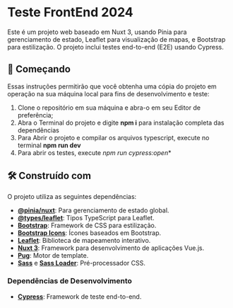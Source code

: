 # Teste FrontEnd 2024

Este é um projeto web baseado em Nuxt 3, usando Pinia para gerenciamento de estado, Leaflet para visualização de mapas, e Bootstrap para estilização. O projeto inclui testes end-to-end (E2E) usando Cypress.

## 🚀 Começando

Essas instruções permitirão que você obtenha uma cópia do projeto em operação na sua máquina local para fins de desenvolvimento e teste:

1. Clone o repositório em sua máquina e abra-o em seu Editor de preferência;
2. Abra o Terminal do projeto e digite     **npm i**      para instalação completa das dependências
3. Para Abrir o projeto e compilar os arquivos typescript, execute no terminal     **npm run dev**
4. Para abrir os testes, execute    *npm run cypress:open**


## 🛠️ Construído com

O projeto utiliza as seguintes dependências:

- **[@pinia/nuxt](https://pinia.vuejs.org/)**: Para gerenciamento de estado global.
- **[@types/leaflet](https://www.npmjs.com/package/@types/leaflet)**: Tipos TypeScript para Leaflet.
- **[Bootstrap](https://getbootstrap.com/)**: Framework de CSS para estilização.
- **[Bootstrap Icons](https://icons.getbootstrap.com/)**: Ícones baseados em Bootstrap.
- **[Leaflet](https://leafletjs.com/)**: Biblioteca de mapeamento interativo.
- **[Nuxt 3](https://nuxt.com/)**: Framework para desenvolvimento de aplicações Vue.js.
- **[Pug](https://pugjs.org/)**: Motor de template.
- **[Sass](https://sass-lang.com/)** e **[Sass Loader](https://www.npmjs.com/package/sass-loader)**: Pré-processador CSS.

### Dependências de Desenvolvimento

- **[Cypress](https://www.cypress.io/)**: Framework de teste end-to-end.
